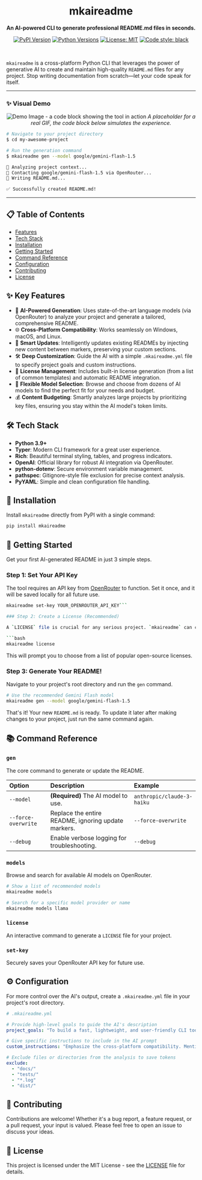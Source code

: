 
<div align="center">

# mkaireadme

**An AI-powered CLI to generate professional README.md files in seconds.**

</div>

<div align="center">

[![PyPI Version](https://img.shields.io/pypi/v/mkaireadme.svg?style=for-the-badge&logo=pypi&color=blue)](https://pypi.org/project/mkaireadme/)
[![Python Versions](https://img.shields.io/pypi/pyversions/mkaireadme.svg?style=for-the-badge&logo=python&color=blue)](https://pypi.org/project/mkaireadme/)
[![License: MIT](https://img.shields.io/badge/License-MIT-yellow.svg?style=for-the-badge)](https://opensource.org/licenses/MIT)
[![Code style: black](https://img.shields.io/badge/code%20style-black-000000.svg?style=for-the-badge)](https://github.com/psf/black)

</div>

<br>

`mkaireadme` is a cross-platform Python CLI that leverages the power of generative AI to create and maintain high-quality `README.md` files for any project. Stop writing documentation from scratch—let your code speak for itself.

---

### ✨ Visual Demo

<div align="center">

![Demo Image - a code block showing the tool in action](httpss://user-images.githubusercontent.com/your-image-url.png) 
*A placeholder for a real GIF, the code block below simulates the experience.*

</div>

```bash
# Navigate to your project directory
$ cd my-awesome-project

# Run the generation command
$ mkaireadme gen --model google/gemini-flash-1.5

🤖 Analyzing project context...
🧠 Contacting google/gemini-flash-1.5 via OpenRouter...
📝 Writing README.md...

✅ Successfully created README.md!
```

---

## 📋 Table of Contents

- [Features](#-key-features)
- [Tech Stack](#-tech-stack)
- [Installation](#-installation)
- [Getting Started](#-getting-started)
- [Command Reference](#-command-reference)
- [Configuration](#-configuration)
- [Contributing](#-contributing)
- [License](#-license)

## ✨ Key Features

-   🧠 **AI-Powered Generation**: Uses state-of-the-art language models (via OpenRouter) to analyze your project and generate a tailored, comprehensive README.
-   🌐 **Cross-Platform Compatibility**: Works seamlessly on Windows, macOS, and Linux.
-   🔄 **Smart Updates**: Intelligently updates existing READMEs by injecting new content between markers, preserving your custom sections.
-   🛠️ **Deep Customization**: Guide the AI with a simple `.mkaireadme.yml` file to specify project goals and custom instructions.
-   📜 **License Management**: Includes built-in license generation (from a list of common templates) and automatic README integration.
-   🤖 **Flexible Model Selection**: Browse and choose from dozens of AI models to find the perfect fit for your needs and budget.
-   💰 **Content Budgeting**: Smartly analyzes large projects by prioritizing key files, ensuring you stay within the AI model's token limits.

## 🛠️ Tech Stack

-   **Python 3.9+**
-   **Typer**: Modern CLI framework for a great user experience.
-   **Rich**: Beautiful terminal styling, tables, and progress indicators.
-   **OpenAI**: Official library for robust AI integration via OpenRouter.
-   **python-dotenv**: Secure environment variable management.
-   **pathspec**: Gitignore-style file exclusion for precise context analysis.
-   **PyYAML**: Simple and clean configuration file handling.

## 🚀 Installation

Install `mkaireadme` directly from PyPI with a single command:

```bash
pip install mkaireadme
```

## 🏁 Getting Started

Get your first AI-generated README in just 3 simple steps.

### Step 1: Set Your API Key

The tool requires an API key from [OpenRouter](https://openrouter.ai/keys) to function. Set it once, and it will be saved locally for all future use.

```bash
mkaireadme set-key YOUR_OPENROUTER_API_KEY```

### Step 2: Create a License (Recommended)

A `LICENSE` file is crucial for any serious project. `mkaireadme` can create one for you.

```bash
mkaireadme license
```
This will prompt you to choose from a list of popular open-source licenses.

### Step 3: Generate Your README!

Navigate to your project's root directory and run the `gen` command.

```bash
# Use the recommended Gemini Flash model
mkaireadme gen --model google/gemini-flash-1.5
```

That's it! Your new `README.md` is ready. To update it later after making changes to your project, just run the same command again.

## 📚 Command Reference

### `gen`
The core command to generate or update the README.

| Option              | Description                                                    | Example                                     |
| :------------------ | :------------------------------------------------------------- | :------------------------------------------ |
| `--model`           | **(Required)** The AI model to use.                            | `anthropic/claude-3-haiku`                  |
| `--force-overwrite` | Replace the entire README, ignoring update markers.            | `--force-overwrite`                         |
| `--debug`           | Enable verbose logging for troubleshooting.                    | `--debug`                                   |

### `models`
Browse and search for available AI models on OpenRouter.

```bash
# Show a list of recommended models
mkaireadme models

# Search for a specific model provider or name
mkaireadme models llama
```

### `license`
An interactive command to generate a `LICENSE` file for your project.

### `set-key`
Securely saves your OpenRouter API key for future use.

## ⚙️ Configuration

For more control over the AI's output, create a `.mkaireadme.yml` file in your project's root directory.

```yaml
# .mkaireadme.yml

# Provide high-level goals to guide the AI's description
project_goals: "To build a fast, lightweight, and user-friendly CLI tool for automating documentation."

# Give specific instructions to include in the AI prompt
custom_instructions: "Emphasize the cross-platform compatibility. Mention that it is open-source and contributions are welcome."

# Exclude files or directories from the analysis to save tokens
exclude:
  - "docs/"
  - "tests/"
  - "*.log"
  - "dist/"
```

## 🤝 Contributing

Contributions are welcome! Whether it's a bug report, a feature request, or a pull request, your input is valued. Please feel free to open an issue to discuss your ideas.

## 📜 License

This project is licensed under the MIT License - see the [LICENSE](LICENSE) file for details.
